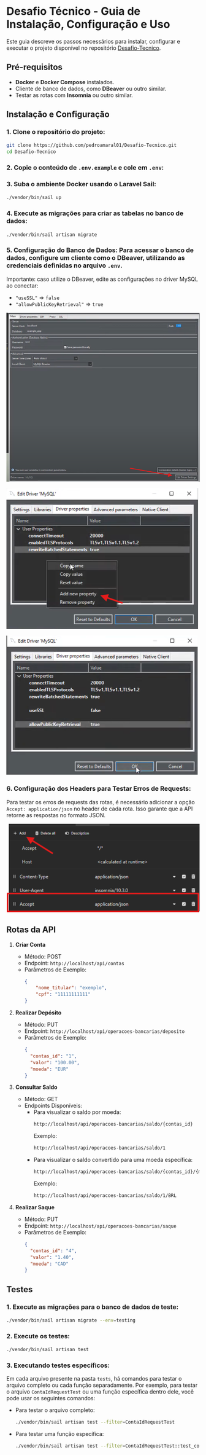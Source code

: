 # Desafio Técnico - Guia de Instalação, Configuração e Uso

Este guia descreve os passos necessários para instalar, configurar e executar o projeto disponível no repositório [Desafio-Tecnico](https://github.com/pedroamaral01/Desafio-Tecnico).

## Pré-requisitos

- **Docker** e **Docker Compose** instalados.
- Cliente de banco de dados, como **DBeaver** ou outro similar.
- Testar as rotas com **Insomnia** ou outro similar.

## Instalação e Configuração

### 1. Clone o repositório do projeto:

   ```bash
   git clone https://github.com/pedroamaral01/Desafio-Tecnico.git
   cd Desafio-Tecnico
   ```

### 2. Copie o conteúdo de `.env.example` e cole em `.env`:

### 3. Suba o ambiente Docker usando o Laravel Sail:

   ```bash
   ./vendor/bin/sail up
   ```

### 4. Execute as migrações para criar as tabelas no banco de dados:

   ```bash
   ./vendor/bin/sail artisan migrate
   ```

### 5. Configuração do Banco de Dados: Para acessar o banco de dados, configure um cliente como o DBeaver, utilizando as credenciais definidas no arquivo `.env`.

   Importante: caso utilize o DBeaver, edite as configurações no driver MySQL ao conectar:
   - `"useSSL"` ⇒ `false`
   - `"allowPublicKeyRetrieval"` ⇒ `true`

   ![alt text](public/assets/images/docs/image-4.png)

   ![alt text](public/assets/images/docs/image-2.png)

   ![alt text](public/assets/images/docs/image-5.png)

### 6. Configuração dos Headers para Testar Erros de Requests:

   Para testar os erros de requests das rotas, é necessário adicionar a opção `Accept: application/json` no header de cada rota. Isso garante que a API retorne as respostas no formato JSON.

   ![alt text](public/assets/images/docs/image-3.png)

## Rotas da API

1. **Criar Conta**
   - Método: POST
   - Endpoint: `http://localhost/api/contas`
   - Parâmetros de Exemplo:
     ```json
     {
         "nome_titular": "exemplo", 
         "cpf": "11111111111" 
     }
     ```

2. **Realizar Depósito**
   - Método: PUT
   - Endpoint: `http://localhost/api/operacoes-bancarias/deposito`
   - Parâmetros de Exemplo:
     ```json
     {
       "contas_id": "1", 
       "valor": "100.00", 
       "moeda": "EUR"
     }
     ```

3. **Consultar Saldo**
   - Método: GET
   - Endpoints Disponíveis:
     - Para visualizar o saldo por moeda:
       ```bash
       http://localhost/api/operacoes-bancarias/saldo/{contas_id}
       ```
       Exemplo:
       ```bash
       http://localhost/api/operacoes-bancarias/saldo/1
       ```
     - Para visualizar o saldo convertido para uma moeda específica:
       ```bash
       http://localhost/api/operacoes-bancarias/saldo/{contas_id}/{moeda}
       ```
       Exemplo:
       ```bash
       http://localhost/api/operacoes-bancarias/saldo/1/BRL
       ```

4. **Realizar Saque**
   - Método: PUT
   - Endpoint: `http://localhost/api/operacoes-bancarias/saque`
   - Parâmetros de Exemplo:
     ```json
     {
       "contas_id": "4",
       "valor": "1.40",
       "moeda": "CAD"
     }
     ```

## Testes

### 1. Execute as migrações para o banco de dados de teste:

   ```bash
   ./vendor/bin/sail artisan migrate --env=testing
   ```

### 2. Execute os testes:

   ```bash
   ./vendor/bin/sail artisan test
   ```

### 3. Executando testes específicos:

   Em cada arquivo presente na pasta `tests`, há comandos para testar o arquivo completo ou cada função separadamente. Por exemplo, para testar o arquivo `ContaIdRequestTest` ou uma função específica dentro dele, você pode usar os seguintes comandos:

   - Para testar o arquivo completo:
     ```bash
     ./vendor/bin/sail artisan test --filter=ContaIdRequestTest
     ```

   - Para testar uma função específica:
     ```bash
     ./vendor/bin/sail artisan test --filter=ContaIdRequestTest::test_contas_id_obrigatorio_null_falha
     ```
